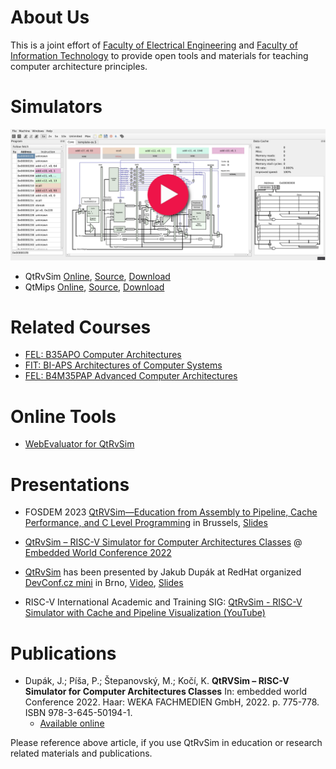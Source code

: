 # About Us

This is a joint effort of [Faculty of Electrical Engineering](https://fel.cvut.cz) and [Faculty of Information Technology](https://fit.cvut.cz) to provide open tools and materials for teaching computer architecture principles.

# Simulators

<a href="/qtrvsim/app" target ="_blank" title="Open QtRvSim in browser.">![](./index/qtrvsim-play.webp)</a>

- QtRvSim [Online](https://comparch.edu.cvut.cz/qtrvsim/app), [Source](https://github.com/cvut/qtrvsim), [Download](https://github.com/cvut/qtrvsim/releases)
- QtMips [Online](https://comparch.edu.cvut.cz/qtmips/app), [Source](https://github.com/cvut/QtMips/), [Download](https://github.com/cvut/QtMips/releases)

# Related Courses

- [FEL: B35APO Computer Architectures](/courses/fel/b35apo/)
- [FIT: BI-APS Architectures of Computer Systems](/courses/fit/bi-aps/)
- [FEL: B4M35PAP Advanced Computer Architectures](/courses/fel/b4m35pap/)

# Online Tools

- [WebEvaluator for QtRvSim](/online-tools/webeval/)

# Presentations

- FOSDEM 2023 [QtRVSim—Education from Assembly to Pipeline, Cache Performance, and C Level Programming](https://fosdem.org/2023/schedule/event/rv_qtrvsim/) in Brussels, [Slides](https://fosdem.org/2023/schedule/event/rv_qtrvsim/attachments/slides/5732/export/events/attachments/rv_qtrvsim/slides/5732/qtrvsim_fosdem23_slides.pdf) 
- [QtRvSim – RISC-V Simulator for Computer Architectures Classes](https://comparch.edu.cvut.cz/slides/ewc22-qtrvsim.pdf) @ [Embedded World Conference 2022](https://events.weka-fachmedien.de/embedded-world-conference/program/)

- [QtRvSim](https://github.com/cvut/qtrvsim) has been presented by Jakub Dupák at RedHat organized [DevConf.cz mini](https://www.devconf.info/cz/) in Brno, [Video](https://youtu.be/l0jfvINWgK4), [Slides](https://github.com/devconfcz/archive/blob/main/2022/November/DevConfCZMini/devconf-qtrvsim.pdf)
- RISC-V International Academic and Training SIG: [QtRvSim - RISC-V Simulator with Cache and Pipeline Visualization (YouTube)](https://youtu.be/J6AcPZZ_ISg?t=12)

# Publications

- Dupák, J.; Píša, P.; Štepanovský, M.; Kočí, K. **QtRVSim – RISC-V Simulator for Computer Architectures Classes** In: embedded world Conference 2022. Haar: WEKA FACHMEDIEN GmbH, 2022. p. 775-778. ISBN 978-3-645-50194-1.
  - [Available online](/publications/ewC2022-Dupak-Pisa-Stepanovsky-QtRvSim.pdf)

Please reference above article, if you use QtRvSim in education or research related materials and publications.
